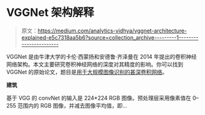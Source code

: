 # VGGNet 架构解释

> 原文：<https://medium.com/analytics-vidhya/vggnet-architecture-explained-e5c7318aa5b6?source=collection_archive---------1----------------------->

VGGNet 是由牛津大学的卡伦·西蒙扬和安德鲁·齐泽曼在 2014 年提出的卷积神经网络架构。本文主要研究卷积神经网络的深度对其精度的影响。你可以找到 VGGNet 的原始论文，题目是[用于大规模图像识别的甚深卷积网络](https://arxiv.org/abs/1409.1556)。

**建筑**

基于 VGG 的 convNet 的输入是 224*224 RGB 图像。预处理层采用像素值在 0–255 范围内的 RGB 图像，并减去图像平均值，即…
